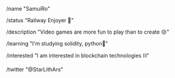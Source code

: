 /name "SamuiRo"

/status "Railway Enjoyer 💞"

/description "Video games are more fun to play than to create 😢"

/learning "I'm studying solidity, python🐍"

/interested "I am interested in blockchain technologies ⛓"

/twitter "@StarLithArs"
